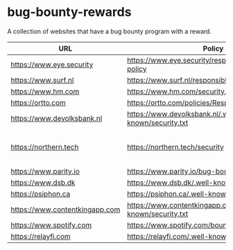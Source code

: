 # bug-bounty-rewards
A collection of websites that have a bug bounty program with a reward.


| URL  | Policy  | Notes  |
|---|---|---|
| https://www.eye.security  | https://www.eye.security/responsible-disclosure-policy  |   |
| https://www.surf.nl  | https://www.surf.nl/responsible-disclosure  |   |
| https://www.hm.com  | https://www.hm.com/security.txt  |   |
| https://ortto.com   | https://ortto.com/policies/ResponsibleDisclosure.pdf  |   |
| https://www.devolksbank.nl | https://www.devolksbank.nl/.well-known/security.txt |  |
| https://northern.tech   | https://northern.tech/security | https://northern.tech, https://cfengine.com, https://hosted.mender.io, https://mender.io |
| https://www.parity.io   | https://www.parity.io/bug-bounty/ |   |
| https://www.dsb.dk  | https://www.dsb.dk/.well-known/security.txt |   |
| https://psiphon.ca | https://psiphon.ca/.well-known/security.txt |  |
| https://www.contentkingapp.com | https://www.contentkingapp.com/.well-known/security.txt |  |
| https://www.spotify.com | https://www.spotify.com/bounty |   |
| https://relayfi.com | https://relayfi.com/.well-known/security.txt  |   |
